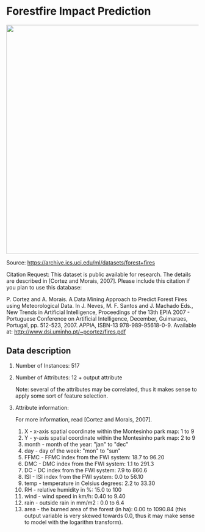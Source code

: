 # Forestfire Impact Prediction

<img src="https://magazine.columbia.edu/sites/default/files/styles/wysiwyg_full_width_image/public/2018-09/Wild-fires.jpg?itok=pBKjTId4" width=600px/>

Source: https://archive.ics.uci.edu/ml/datasets/forest+fires

Citation Request: This dataset is public available for research. The details are described in [Cortez and Morais, 2007]. Please include this citation if you plan to use this database:

 P. Cortez and A. Morais. A Data Mining Approach to Predict Forest Fires using Meteorological Data. In J. Neves, M. F. Santos and J. Machado Eds., New Trends in Artificial Intelligence, Proceedings of the 13th EPIA 2007 - Portuguese Conference on Artificial Intelligence, December, Guimaraes, Portugal, pp. 512-523, 2007. APPIA, ISBN-13 978-989-95618-0-9. Available at: http://www.dsi.uminho.pt/~pcortez/fires.pdf 

## Data description

1. Number of Instances: 517

2. Number of Attributes: 12 + output attribute

   Note: several of the attributes may be correlated, thus it makes sense to apply some sort of feature selection.

3. Attribute information:

   For more information, read [Cortez and Morais, 2007].

   1. X - x-axis spatial coordinate within the Montesinho park map: 1 to 9
   2. Y - y-axis spatial coordinate within the Montesinho park map: 2 to 9
   3. month - month of the year: "jan" to "dec"
   4. day - day of the week: "mon" to "sun"
   5. FFMC - FFMC index from the FWI system: 18.7 to 96.20
   6. DMC - DMC index from the FWI system: 1.1 to 291.3
   7. DC - DC index from the FWI system: 7.9 to 860.6
   8. ISI - ISI index from the FWI system: 0.0 to 56.10
   9. temp - temperature in Celsius degrees: 2.2 to 33.30
   10. RH - relative humidity in %: 15.0 to 100
   11. wind - wind speed in km/h: 0.40 to 9.40
   12. rain - outside rain in mm/m2 : 0.0 to 6.4
   13. area - the burned area of the forest (in ha): 0.00 to 1090.84 (this output variable is very skewed towards 0.0, thus it may make sense to model with the logarithm transform).

